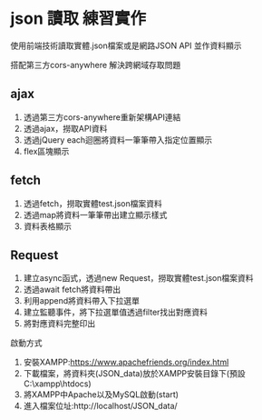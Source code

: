 # json 讀取 練習實作

使用前端技術讀取實體.json檔案或是網路JSON API 並作資料顯示

搭配第三方cors-anywhere 解決跨網域存取問題

## ajax
1. 透過第三方cors-anywhere重新架構API連結
2. 透過ajax，撈取API資料
3. 透過jQuery each迴圈將資料一筆筆帶入指定位置顯示
4. flex區塊顯示

## fetch
1. 透過fetch，撈取實體test.json檔案資料
2. 透過map將資料一筆筆帶出建立顯示樣式
3. 資料表格顯示

## Request
1. 建立async函式，透過new Request，撈取實體test.json檔案資料
2. 透過await fetch將資料帶出
3. 利用append將資料帶入下拉選單
4. 建立監聽事件，將下拉選單值透過filter找出對應資料
5. 將對應資料完整印出

啟動方式
1. 安裝XAMPP:https://www.apachefriends.org/index.html
2. 下載檔案，將資料夾(JSON_data)放於XAMPP安裝目錄下(預設C:\xampp\htdocs\)
3. 將XAMPP中Apache以及MySQL啟動(start)
4. 進入檔案位址:http://localhost/JSON_data/

